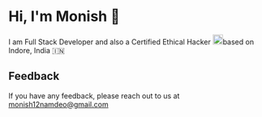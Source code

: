# Hi, I'm Monish 👋

I am Full Stack Developer and also a Certified Ethical Hacker <img height="20px" width="20px" src="https://media.giphy.com/media/077i6AULCXc0FKTj9s/giphy.gif" />based on Indore, India 🇮🇳 



## Feedback
If you have any feedback, please reach out to us at monish12namdeo@gmail.com 
<!--
**Monish-Namdeo/Monish-Namdeo** is a ✨ _special_ ✨ repository because its `README.md` (this file) appears on your GitHub profile.

Here are some ideas to get you started:

- 🔭 I’m currently working on ...
- 🌱 I’m currently learning ...
- 👯 I’m looking to collaborate on ...
- 🤔 I’m looking for help with ...
- 💬 Ask me about ...
- 📫 How to reach me: ...
- 😄 Pronouns: ...
- ⚡ Fun fact: ...
-->
